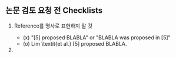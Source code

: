 ## 논문 검토 요청 전 Checklists

1. Reference를 명사로 표현하지 말 것
    * (x) "[5] proposed BLABLA" or "BLABLA was proposed in [5]"
    * (o) Lim \textit{et al.} [5] proposed BLABLA.
  
2.  
